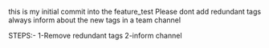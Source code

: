 this is my initial commit into the feature_test
Please dont add redundant tags
always inform about the new tags in a team channel

STEPS:-
1-Remove redundant tags 
2-inform channel